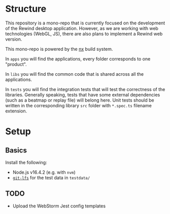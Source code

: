 Structure
===

This repository is a mono-repo that is currently focused on the development of the Rewind desktop application. However,
as we are working with web technologies (WebGL, JS), there are also plans to implement a Rewind web version.

This mono-repo is powered by the [nx](https://nx.dev/) build system.

In `apps` you will find the applications, every folder corresponds to one "product".

In `libs` you will find the common code that is shared across all the applications.

In `tests` you will find the integration tests that will test the correctness of the libraries. Generally speaking,
tests that have some external dependencies (such as a beatmap or replay file) will belong here. Unit tests should be
written in the corresponding library `src` folder with `*.spec.ts` filename extension.


Setup
===
Basics
---

Install the following:

* Node.js v16.4.2 (e.g. with `nvm`)
* [`git-lfs`](https://git-lfs.github.com/) for the test data in `testdata/`

TODO
---

* Upload the WebStorm Jest config templates


